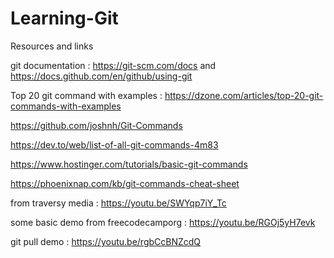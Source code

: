 # Learning-Git
Resources and links

git documentation : https://git-scm.com/docs and https://docs.github.com/en/github/using-git

Top 20 git command with examples : https://dzone.com/articles/top-20-git-commands-with-examples

https://github.com/joshnh/Git-Commands

https://dev.to/web/list-of-all-git-commands-4m83

https://www.hostinger.com/tutorials/basic-git-commands

https://phoenixnap.com/kb/git-commands-cheat-sheet

from traversy media : https://youtu.be/SWYqp7iY_Tc

some basic demo from freecodecamporg :  https://youtu.be/RGOj5yH7evk

git pull demo : https://youtu.be/rgbCcBNZcdQ

